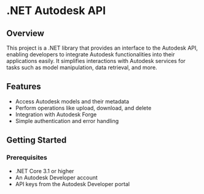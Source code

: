 # .NET Autodesk API

## Overview
This project is a .NET library that provides an interface to the Autodesk API, enabling developers to integrate Autodesk functionalities into their applications easily. It simplifies interactions with Autodesk services for tasks such as model manipulation, data retrieval, and more.

## Features
- Access Autodesk models and their metadata
- Perform operations like upload, download, and delete
- Integration with Autodesk Forge
- Simple authentication and error handling

## Getting Started

### Prerequisites
- .NET Core 3.1 or higher
- An Autodesk Developer account
- API keys from the Autodesk Developer portal
